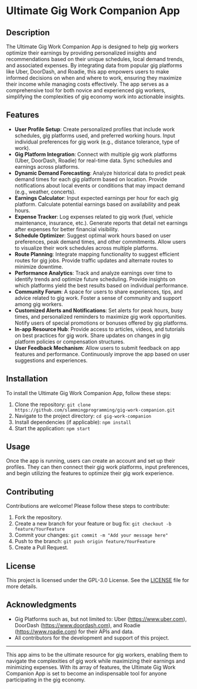 # Ultimate Gig Work Companion App

## Description
The Ultimate Gig Work Companion App is designed to help gig workers optimize their earnings by providing personalized insights and recommendations based on their unique schedules, local demand trends, and associated expenses. By integrating data from popular gig platforms like Uber, DoorDash, and Roadie, this app empowers users to make informed decisions on when and where to work, ensuring they maximize their income while managing costs effectively. The app serves as a comprehensive tool for both novice and experienced gig workers, simplifying the complexities of gig economy work into actionable insights.

## Features
- **User Profile Setup**: Create personalized profiles that include work schedules, gig platforms used, and preferred working hours. Input individual preferences for gig work (e.g., distance tolerance, type of work).
- **Gig Platform Integration**: Connect with multiple gig work platforms (Uber, DoorDash, Roadie) for real-time data. Sync schedules and earnings across platforms.
- **Dynamic Demand Forecasting**: Analyze historical data to predict peak demand times for each gig platform based on location. Provide notifications about local events or conditions that may impact demand (e.g., weather, concerts).
- **Earnings Calculator**: Input expected earnings per hour for each gig platform. Calculate potential earnings based on availability and peak hours.
- **Expense Tracker**: Log expenses related to gig work (fuel, vehicle maintenance, insurance, etc.). Generate reports that detail net earnings after expenses for better financial visibility.
- **Schedule Optimizer**: Suggest optimal work hours based on user preferences, peak demand times, and other commitments. Allow users to visualize their work schedules across multiple platforms.
- **Route Planning**: Integrate mapping functionality to suggest efficient routes for gig jobs. Provide traffic updates and alternate routes to minimize downtime.
- **Performance Analytics**: Track and analyze earnings over time to identify trends and optimize future scheduling. Provide insights on which platforms yield the best results based on individual performance.
- **Community Forum**: A space for users to share experiences, tips, and advice related to gig work. Foster a sense of community and support among gig workers.
- **Customized Alerts and Notifications**: Set alerts for peak hours, busy times, and personalized reminders to maximize gig work opportunities. Notify users of special promotions or bonuses offered by gig platforms.
- **In-app Resource Hub**: Provide access to articles, videos, and tutorials on best practices for gig work. Share updates on changes in gig platform policies or compensation structures.
- **User Feedback Mechanism**: Allow users to submit feedback on app features and performance. Continuously improve the app based on user suggestions and experiences.

## Installation
To install the Ultimate Gig Work Companion App, follow these steps:
1. Clone the repository: `git clone https://github.com/slammingprogramming/gig-work-companion.git`
2. Navigate to the project directory: `cd gig-work-companion`
3. Install dependencies (if applicable): `npm install`
4. Start the application: `npm start`

## Usage
Once the app is running, users can create an account and set up their profiles. They can then connect their gig work platforms, input preferences, and begin utilizing the features to optimize their gig work experience.

## Contributing
Contributions are welcome! Please follow these steps to contribute:
1. Fork the repository.
2. Create a new branch for your feature or bug fix: `git checkout -b feature/YourFeature`
3. Commit your changes: `git commit -m "Add your message here"`
4. Push to the branch: `git push origin feature/YourFeature`
5. Create a Pull Request.

## License
This project is licensed under the GPL-3.0 License. See the [LICENSE](LICENSE) file for more details.

## Acknowledgments
- Gig Platforms such as, but not limited to: Uber (https://www.uber.com), DoorDash (https://www.doordash.com), and Roadie (https://www.roadie.com) for their APIs and data.
- All contributors for the development and support of this project.

---

This app aims to be the ultimate resource for gig workers, enabling them to navigate the complexities of gig work while maximizing their earnings and minimizing expenses. With its array of features, the Ultimate Gig Work Companion App is set to become an indispensable tool for anyone participating in the gig economy.
